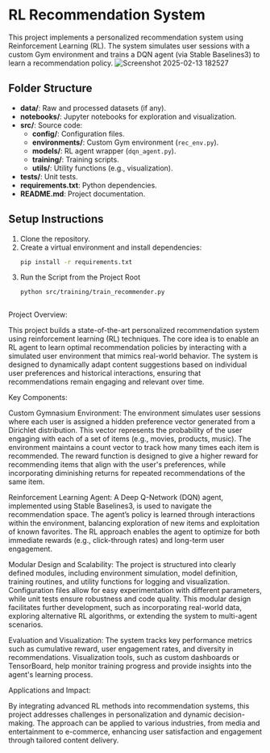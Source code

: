 # RL Recommendation System

This project implements a personalized recommendation system using Reinforcement Learning (RL). The system simulates user sessions with a custom Gym environment and trains a DQN agent (via Stable Baselines3) to learn a recommendation policy.
![Screenshot 2025-02-13 182527](https://github.com/user-attachments/assets/e864ac41-8246-4b41-b15e-2f9b97f78f1a)


## Folder Structure

- **data/**: Raw and processed datasets (if any).
- **notebooks/**: Jupyter notebooks for exploration and visualization.
- **src/**: Source code:
  - **config/**: Configuration files.
  - **environments/**: Custom Gym environment (`rec_env.py`).
  - **models/**: RL agent wrapper (`dqn_agent.py`).
  - **training/**: Training scripts.
  - **utils/**: Utility functions (e.g., visualization).
- **tests/**: Unit tests.
- **requirements.txt**: Python dependencies.
- **README.md**: Project documentation.

## Setup Instructions

1. Clone the repository.
2. Create a virtual environment and install dependencies:
   ```bash
   pip install -r requirements.txt
3. Run the Script from the Project Root
   ```bash
   python src/training/train_recommender.py



Project Overview:

This project builds a state-of-the-art personalized recommendation system using reinforcement learning (RL) techniques. The core idea is to enable an RL agent to learn optimal recommendation policies by interacting with a simulated user environment that mimics real-world behavior. The system is designed to dynamically adapt content suggestions based on individual user preferences and historical interactions, ensuring that recommendations remain engaging and relevant over time.

Key Components:

Custom Gymnasium Environment:
The environment simulates user sessions where each user is assigned a hidden preference vector generated from a Dirichlet distribution. This vector represents the probability of the user engaging with each of a set of items (e.g., movies, products, music). The environment maintains a count vector to track how many times each item is recommended. The reward function is designed to give a higher reward for recommending items that align with the user's preferences, while incorporating diminishing returns for repeated recommendations of the same item.

Reinforcement Learning Agent:
A Deep Q-Network (DQN) agent, implemented using Stable Baselines3, is used to navigate the recommendation space. The agent’s policy is learned through interactions within the environment, balancing exploration of new items and exploitation of known favorites. The RL approach enables the agent to optimize for both immediate rewards (e.g., click-through rates) and long-term user engagement.

Modular Design and Scalability:
The project is structured into clearly defined modules, including environment simulation, model definition, training routines, and utility functions for logging and visualization. Configuration files allow for easy experimentation with different parameters, while unit tests ensure robustness and code quality. This modular design facilitates further development, such as incorporating real-world data, exploring alternative RL algorithms, or extending the system to multi-agent scenarios.

Evaluation and Visualization:
The system tracks key performance metrics such as cumulative reward, user engagement rates, and diversity in recommendations. Visualization tools, such as custom dashboards or TensorBoard, help monitor training progress and provide insights into the agent's learning process.

Applications and Impact:

By integrating advanced RL methods into recommendation systems, this project addresses challenges in personalization and dynamic decision-making. The approach can be applied to various industries, from media and entertainment to e-commerce, enhancing user satisfaction and engagement through tailored content delivery.


